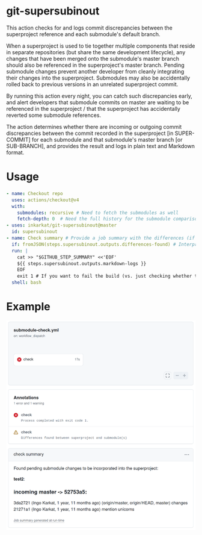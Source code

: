 # git-supersubinout

This action checks for and logs commit discrepancies between the superproject reference and each submodule's default branch.

When a superproject is used to tie together multiple components that reside in separate repositories (but share the same development lifecycle), any changes that have been merged onto the submodule's master branch should also be referenced in the superproject's master branch.
Pending submodule changes prevent another developer from cleanly integrating their changes into the superproject.
Submodules may also be accidentally rolled back to previous versions in an unrelated superproject commit.

By running this action every night, you can catch such discrepancies early, and alert developers that submodule commits on master are waiting to be referenced in the superproject / that the superproject has accidentally reverted some submodule references.

The action determines whether there are incoming or outgoing commit discrepancies between the commit recorded in the superproject [in SUPER-COMMIT] for each submodule and that submodule's master branch [or SUB-BRANCH], and provides the result and logs in plain text and Markdown format.

# Usage

```yaml
- name: Checkout repo
  uses: actions/checkout@v4
  with:
    submodules: recursive # Need to fetch the submodules as well
    fetch-depth: 0  # Need the full history for the submodule comparison
- uses: inkarkat/git-supersubinout@master
  id: supersubinout
- name: Check summary # Provide a job summary with the differences (if any)
  if: fromJSON(steps.supersubinout.outputs.differences-found) # Interpret string output as boolean
  run: |
    cat >> "$GITHUB_STEP_SUMMARY" <<'EOF'
    ${{ steps.supersubinout.outputs.markdown-logs }}
    EOF
    exit 1 # If you want to fail the build (vs. just checking whether there are differences)
  shell: bash
```
# Example

![workflow run](workflow-run.png)
